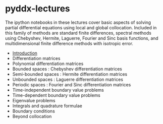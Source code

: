 pyddx-lectures
==============

The ipython notebooks in these lectures cover basic aspects of solving partial differential equations using local and global
collocation. Included in this family of methods are standard finite differences, spectral methods using Chebyshev,
Hermite, Laguerre, Fourier and Sinc basis functions, and multidimensional finite difference methods with isotropic error.

* [Introduction](http://nbviewer.ipython.org/github/ronojoy/pyddx-lectures/blob/master/pyddx-Lecture1-Introduction.ipynb)
* Differentiation matrices
* Polynomial differentiation matrices
* Bounded spaces : Chebyshev differentiation matrices
* Semi-bounded spaces : Hermite differentiation matrices 
* Unbounded spaces : Laguerre differentiation matrices
* Periodic spaces : Fourier and Sinc differentiation matrices
* Time-independent boundary value problems
* Time-dependent boundary value problems
* Eigenvalue problems
* Integrals and quadrature formulae
* Boundary conditions
* Beyond collocation

